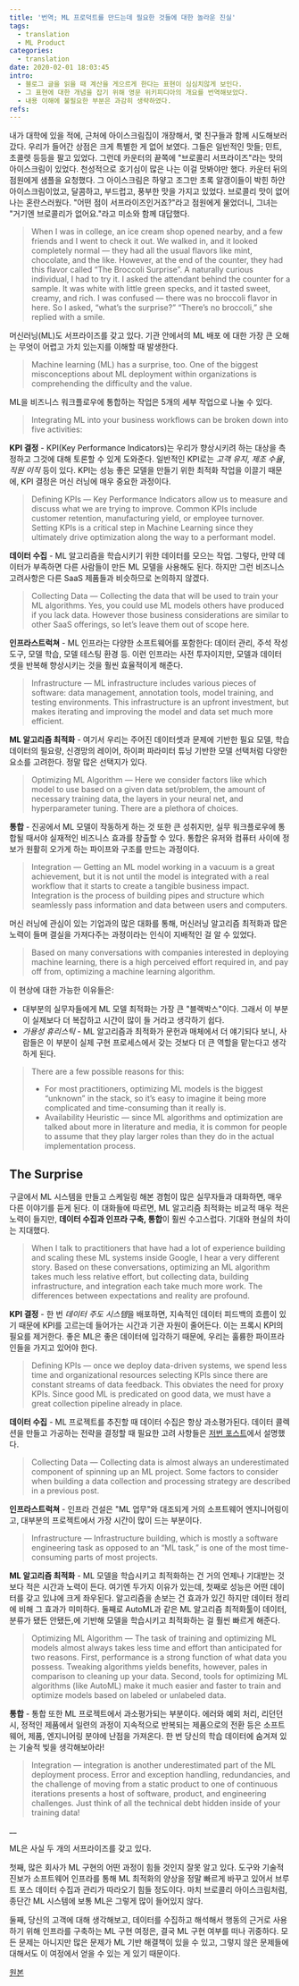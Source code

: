 ```yaml
---
title: '번역; ML 프로덕트를 만드는데 필요한 것들에 대한 놀라운 진실'
tags:
  - translation
  - ML Product
categories:
  - translation
date: 2020-02-01 18:03:45
intro: 
  - 블로그 글을 읽을 때 계산을 게으르게 한다는 표현이 심심치않게 보인다.
  - 그 표현에 대한 개념을 잡기 위해 영문 위키피디아의 개요를 번역해보았다.
  - 내용 이해에 불필요한 부분은 과감히 생략하였다.
refs:
---
```

내가 대학에 있을 적에, 근처에 아이스크림집이 개장해서, 몇 친구들과 함께 시도해보러 갔다. 
우리가 들어간 상점은 크게 특별한 게 없어 보였다. 그들은 일반적인 맛들; 민트, 초콜렛 등등을 팔고 있었다. 그런데 카운터의 끝쪽에 "브로콜리 서프라이즈"라는 맛의 아이스크림이 있었다. 천성적으로 호기심이 많은 나는 이걸 맛봐야만 했다. 카운터 뒤의 점원에게 샘플을 요청했다. 그 아이스크림은 하얗고 조그만 초록 알갱이들이 박힌 하얀 아이스크림이었고, 달콤하고, 부드럽고, 풍부한 맛을 가지고 있었다. 브로콜리 맛이 없어 나는 혼란스러웠다. "어떤 점이 서프라이즈인거죠?"라고 점원에게 물었더니, 그녀는 "거기엔 브로콜리가 없어요."라고 미소와 함께 대답했다. 

> When I was in college, an ice cream shop opened nearby, and a few friends and I went to check it out. We walked in, and it looked completely normal — they had all the usual flavors like mint, chocolate, and the like. However, at the end of the counter, they had this flavor called “The Broccoli Surprise”. A naturally curious individual, I had to try it. I asked the attendant behind the counter for a sample. It was white with little green specks, and it tasted sweet, creamy, and rich. I was confused — there was no broccoli flavor in here. So I asked, “what’s the surprise?” “There’s no broccoli,” she replied with a smile.

머신러닝(ML)도 서프라이즈를 갖고 있다. 기관 안에서의 ML 배포 에 대한 가장 큰 오해는 무엇이 어렵고 가치 있는지를 이해할 때 발생한다. 

> Machine learning (ML) has a surprise, too. One of the biggest misconceptions about ML deployment within organizations is comprehending the difficulty and the value.


ML을 비즈니스 워크플로우에 통합하는 작업은 5개의 세부 작업으로 나눌 수 있다.
> Integrating ML into your business workflows can be broken down into five activities:

**KPI 결정** - KPI(Key Performance Indicators)는 우리가 향상시키려 하는 대상을 측정하고 그것에 대해 토론할 수 있게 도와준다. 일반적인 KPI로는 *고객 유지*, *제조 수율*, *직원 이직* 등이 있다. KPI는 성능 좋은 모델을 만들기 위한 최적화 작업을 이끌기 때문에, KPI 결정은 머신 러닝에 매우 중요한 과정이다.  

> Defining KPIs — Key Performance Indicators allow us to measure and discuss what we are trying to improve. Common KPIs include customer retention, manufacturing yield, or employee turnover. Setting KPIs is a critical step in Machine Learning since they ultimately drive optimization along the way to a performant model.

**데이터 수집** - ML 알고리즘을 학습시키기 위한 데이터를 모으는 작업. 그렇다, 만약 데이터가 부족하면 다른 사람들이 만든 ML 모델을 사용해도 된다. 하지만 그런 비즈니스 고려사항은 다른 SaaS 제품들과 비슷하므로 논의하지 않겠다.

> Collecting Data — Collecting the data that will be used to train your ML algorithms. Yes, you could use ML models others have produced if you lack data. However those business considerations are similar to other SaaS offerings, so let’s leave them out of scope here.

**인프라스트럭쳐** - ML 인프라는 다양한 소프트웨어를 포함한다: 데이터 관리, 주석 작성 도구, 모델 학습, 모델 테스팅 환경 등. 이런 인프라는 사전 투자이지만, 모델과 데이터 셋을 반복해 향상시키는 것을 훨씬 효율적이게 해준다.

> Infrastructure — ML infrastructure includes various pieces of software: data management, annotation tools, model training, and testing environments. This infrastructure is an upfront investment, but makes iterating and improving the model and data set much more efficient.

**ML 알고리즘 최적화** - 여기서 우리는 주어진 데이터셋과 문제에 기반한 필요 모델, 학습 데이터의 필요량, 신경망의 레이어, 하이퍼 파라미터 튜닝  기반한 모델 선택처럼 다양한 요소를 고려한다. 정말 많은 선택지가 있다. 

> Optimizing ML Algorithm — Here we consider factors like which model to use based on a given data set/problem, the amount of necessary training data, the layers in your neural net, and hyperparameter tuning. There are a plethora of choices.


**통합** - 진공에서 ML 모델이 작동하게 하는 것 또한 큰 성취지만, 실무 워크플로우에 통합될 때서야 실재적인 비즈니스 효과를 창출할 수 있다. 통합은 유저와 컴퓨터 사이에 정보가 원활히 오가게 하는 파이프와 구조를 만드는 과정이다.

> Integration — Getting an ML model working in a vacuum is a great achievement, but it is not until the model is integrated with a real workflow that it starts to create a tangible business impact. Integration is the process of building pipes and structure which seamlessly pass information and data between users and computers.


머신 러닝에 관심이 있는 기업과의 많은 대화를 통해, 머신러닝 알고리즘 최적화과 많은 노력이 들며 결실을 가져다주는 과정이라는 인식이 지배적인 걸 알 수 있었다.

> Based on many conversations with companies interested in deploying machine learning, there is a high perceived effort required in, and pay off from, optimizing a machine learning algorithm.

이 현상에 대한 가능한 이유들은:
- 대부분의 실무자들에게 ML 모델 최적화는 가장 큰 "블랙박스"이다. 그래서 이 부분이 실제보다 더 복잡하고 시간이 많이 들 거라고 생각하기 쉽다.
- *가용성 휴리스틱* -  ML 알고리즘과 최적화가 문헌과 매체에서 더 얘기되다 보니, 사람들은 이 부분이 실제 구현 프로세스에서 갖는 것보다 더 큰 역할을 맡는다고 생각하게 된다. 

> There are a few possible reasons for this:
> - For most practitioners, optimizing ML models is the biggest “unknown” in the stack, so it’s easy to imagine it being more complicated and time-consuming than it really is.
> - Availability Heuristic — since ML algorithms and optimization are talked about more in literature and media, it is common for people to assume that they play larger roles than they do in the actual implementation process.


## **The Surprise**
구글에서 ML 시스템을 만들고 스케일링 해본 경험이 많은 실무자들과 대화하면, 매우 다른 이야기를 듣게 된다. 이 대화들에 따르면, ML 알고리즘 최적화는 비교적 매우 적은 노력이 들지만, **데이터 수집과 인프라 구축, 통합**이 훨씬 수고스럽다. 기대와 현실의 차이는 지대했다.

> When I talk to practitioners that have had a lot of experience building and scaling these ML systems inside Google, I hear a very different story. Based on these conversations, optimizing an ML algorithm takes much less relative effort, but collecting data, building infrastructure, and integration each take much more work. The differences between expectations and reality are profound.

**KPI 결정** - 한 번 *데이터 주도 시스템*을 배포하면, 지속적인 데이터 피드백의 흐름이 있기 때문에 KPI를 고르는데 들어가는 시간과 기관 자원이 줄어든다. 이는 프록시 KPI의 필요를 제거한다. 좋은 ML은 좋은 데이터에 입각하기 때문에, 우리는 훌륭한 파이프라인들을 가지고 있어야 한다.

> Defining KPIs — once we deploy data-driven systems, we spend less time and organizational resources selecting KPIs since there are constant streams of data feedback. This obviates the need for proxy KPIs. Since good ML is predicated on good data, we must have a great collection pipeline already in place.

**데이터 수집** - ML 프로젝트를 추진할 때 데이터 수집은 항상 과소평가된다. 데이터 콜렉션을 만들고 가공하는 전략을 결정할 때 필요한 고려 사항들은 [저번 포스트](https://medium.com/thelaunchpad/where-does-data-come-from-6115ed2a3a3b)에서 설명했다.

> Collecting Data — Collecting data is almost always an underestimated component of spinning up an ML project. Some factors to consider when building a data collection and processing strategy are described in a previous post.



**인프라스트럭쳐** - 인프라 건설은 "ML 업무"와 대조되게 거의 소프트웨어 엔지니어링이고, 대부분의 프로젝트에서 가장 시간이 많이 드는 부분이다.

> Infrastructure — Infrastructure building, which is mostly a software engineering task as opposed to an “ML task,” is one of the most time-consuming parts of most projects.


**ML 알고리즘 최적화** - ML 모델을 학습시키고 최적화하는 건 거의 언제나 기대받는 것보다 적은 시간과 노력이 든다. 여기엔 두가지 이유가 있는데, 첫째로 성능은 어떤 데이터를 갖고 있냐에 크게 좌우된다. 알고리즘을 손보는 건 효과가 있긴 하지만 데이터 정리에 비해 그 효과가 미미하다. 둘째로 AutoML과 같은 ML 알고리즘 최적화툴이 데이터, 분류가 됐든 안됐든,에 기반해 모델을 학습시키고 최적화하는 걸 훨씬 빠르게 해준다.

> Optimizing ML Algorithm — The task of training and optimizing ML models almost always takes less time and effort than anticipated for two reasons. First, performance is a strong function of what data you possess. Tweaking algorithms yields benefits, however, pales in comparison to cleaning up your data. Second, tools for optimizing ML algorithms (like AutoML) make it much easier and faster to train and optimize models based on labeled or unlabeled data.


**통합** - 통합 또한 ML 프로젝트에서 과소평가되는 부분이다. 에러와 예외 처리, 리던던시, 정적인 제품에서 일련의 과정이 지속적으로 반복되는 제품으로의 전환 등은 소프트웨어, 제품, 엔지니어링 분야에 난점을 가져온다. 한 번 당신의 학습 데이터에 숨겨져 있는 기술적 빚을 생각해보아라!

> Integration — integration is another underestimated part of the ML deployment process. Error and exception handling, redundancies, and the challenge of moving from a static product to one of continuous iterations presents a host of software, product, and engineering challenges. Just think of all the technical debt hidden inside of your training data!

__

ML은 사실 두 개의 서프라이즈를 갖고 있다.

첫째, 많은 회사가 ML 구현의 어떤 과정이 힘들 것인지 잘못 알고 있다. 도구와 기술적 진보가 소프트웨어 인프라를 통해 ML 최적화의 양상을 정말 빠르게 바꾸고 있어서 브루트 포스 데이터 수집과 관리가 따라오기 힘들 정도이다. 마치 브로콜리 아이스크림처럼, 종단간 ML 시스템에 보통 ML은 그렇게 많이 들어있지 않다.

둘째, 당신의 고객에 대해 생각해보고, 데이터를 수집하고 해석해서 행동의 근거로 사용하기 위해 인프라를 구축하는  ML 구현 여정은, 결국 ML 구현 여부를 떠나 귀중하다. 모든 문제는 아니지만 많은 문제가  ML 기반 해결책이 있을 수 있고, 그렇지 않은 문제들에 대해서도 이 여정에서 얻을 수 있는 게 있기 때문이다.















[원본](https://medium.com/thelaunchpad/the-ml-surprise-f54706361a6c)
